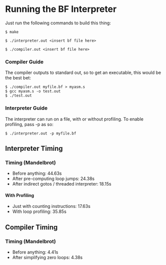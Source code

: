 # Running the BF Interpreter
Just run the following commands to build this thing:

```shell
$ make

$ ./interpreter.out <insert bf file here>

$ ./compiler.out <insert bf file here>
```

### Compiler Guide
The compiler outputs to standard out, so to get an executable, this would be the best bet:
```shell
$ ./compiler.out myfile.bf > myasm.s
$ gcc myasm.s -o test.out
$ ./test.out
```

### Interpreter Guide
The interpreter can run on a file, with or without profiling. To enable profiling, pass -p as so:
```shell
$ ./interpreter.out -p myfile.bf
```

## Interpreter Timing
### Timing (Mandelbrot)
- Before anything: 44.63s
- After pre-computing loop jumps: 24.38s
- After indirect gotos / threaded interpreter: 18.15s

#### With Profiling
- Just with counting instructions: 17.63s
- With loop profiling: 35.85s

## Compiler Timing
### Timing (Mandelbrot)
- Before anything: 4.41s
- After simplifying zero loops: 4.38s
